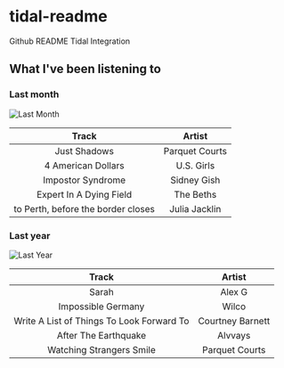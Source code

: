 # tidal-readme

Github README Tidal Integration

## What I've been listening to

### Last month

![Last Month](https://images.tidal.com/0/EIsCGIsCIKABKKAB/CAEQBRokZDZiZmZlZGMvNzhiZi80ZmQ5L2E4NzgvM2RiYjgxNmQxODE5IhBNeSBNb3N0IExpc3RlbmVkIgdPQ1RPQkVSKgcjQ0JBREZGMAQ?token=2c0dfadb5f6ca6c55b5fc40aa3ca21eee5b4d1fd)

| Track | Artist |
| :-: | :-: |
| Just Shadows | Parquet Courts |
| 4 American Dollars | U.S. Girls |
| Impostor Syndrome | Sidney Gish |
| Expert In A Dying Field | The Beths |
| to Perth, before the border closes | Julia Jacklin |


### Last year

![Last Year](https://images.tidal.com/0/EIsCGIsCIKABKKAB/CAEQBBokNjU1OWEzMjkvYmE0Ny80MDczLzljNTYvMjdhMDM4NDIyZDU2GiQ5MDA4ZjJkNS9kMDM0LzRjYTkvODM2ZC83Yzg2NjQwNjkwZDUaJDhjZWVkYTI1LzZkYjcvNDI5Ny9hZjZiLzhkZDEyMjNjNWYwYiIQTXkgTW9zdCBMaXN0ZW5lZCIEMjAyMyoHI0Y5QTE5MjAD?token=913aec29605d10ed168e3e4547cee76595f16406)

| Track | Artist |
| :-: | :-: |
| Sarah | Alex G |
| Impossible Germany | Wilco |
| Write A List of Things To Look Forward To | Courtney Barnett |
| After The Earthquake | Alvvays |
| Watching Strangers Smile | Parquet Courts |
